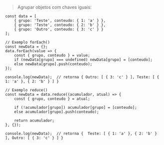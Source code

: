 > Agrupar objetos com chaves iguais:

    const data = [
        { grupo: 'Teste', conteudo: { 1: 'a' } },
        { grupo: 'Teste', conteudo: { 2: 'b' } },
        { grupo: 'Outro', conteudo: { 3: 'c' } }
    ];

    // Exemplo forEach()
    const newData = {};
    data.forEach(value => {
        const { grupo, conteudo } = value;
        if (newData[grupo] === undefined) newData[grupo] = [conteudo];
        else newData[grupo].push(conteudo);
    });

    console.log(newData);  // retorna { Outro: [ { 3: 'c' } ], Teste: [ { 1: 'a' }, { 2: 'b' } ] }

    // Exemplo reduce()
    const newData = data.reduce((acumulador, atual) => {
        const { grupo, conteudo } = atual;
  
        if (!acumulador[grupo]) acumulador[grupo] = [conteudo];
        else acumulador[grupo].push(conteudo);
  
        return acumulador;
    }, {});

    console.log(newData);  // retorna {  Teste: [ { 1: 'a' }, { 2: 'b' } ], Outro: [ { 3: 'c' } ] }